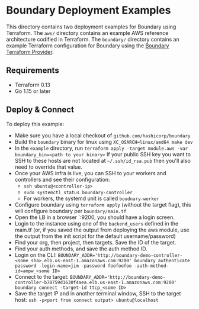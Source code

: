 # Boundary Deployment Examples
This directory contains two deployment examples for Boundary using Terraform. The `aws/` directory contains an example AWS reference architecture codified in Terraform. The `boundary/` directory contains an example Terraform configuration for Boundary using the [Boundary Terraform Provider](https://github.com/hashicorp/terraform-provider-boundary).

## Requirements
- Terraform 0.13
- Go 1.15 or later 

## Deploy & Connect
To deploy this example:
- Make sure you have a local checkout of `github.com/hashicorp/boundary`
- Build the `boundary` binary for linux using `XC_OSARCH=linux/amd64 make dev`
- In the `example` directory, run `terraform apply -target module.aws -var boundary_bin=<path to your binary>`
If your public SSH key you want to SSH to these hosts are not located at `~/.ssh/id_rsa.pub` then you'll also need to override that value.
- Once your AWS infra is live, you can SSH to your workers and controllers and see their configuration:
  - `ssh ubuntu@<controller-ip>`
  - `sudo systemctl status boundary-controller`
  - For workers, the systemd unit is called `boudnary-worker`
- Configure boundary using `terraform apply` (without the target flag), this will configure boundary per `boundary/main.tf`
- Open the LB in a browser `<LB URL>:9200, you should have a login screen.
- Login to the instance using one of the `backend_users` defined in the main.tf (or, if you saved the output from deploying the aws module, use the output from the init script for the default username/password)
- Find your org, then project, then targets. Save the ID of the target. 
- Find your auth methods, and save the auth method ID.
- Login on the CLI: `BOUNDARY_ADDR='http://boundary-demo-controller-<some sha>.elb.us-east-1.amazonaws.com:9200' boundary authenticate password -login-name=jim -password foofoofoo -auth-method-id=ampw_<some ID>`
- Connect to the target: `BOUNDARY_ADDR='http://boundary-demo-controller-b78759d1630f4aea.elb.us-east-1.amazonaws.com:9200' boundary connect -target-id ttcp_<some ID>` 
- Save the target IP and in another terminal window, SSH to the target host: `ssh -p<port from connect output> ubuntu@localhost`
